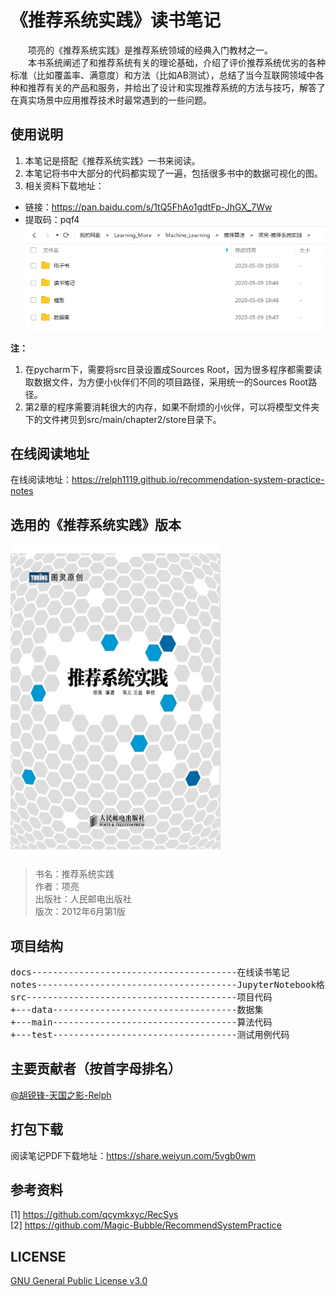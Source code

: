 # 《推荐系统实践》读书笔记
&emsp;&emsp;项亮的《推荐系统实践》是推荐系统领域的经典入门教材之一。  
&emsp;&emsp;本书系统阐述了和推荐系统有关的理论基础，介绍了评价推荐系统优劣的各种标准（比如覆盖率、满意度）和方法（比如AB测试），总结了当今互联网领域中各种和推荐有关的产品和服务，并给出了设计和实现推荐系统的方法与技巧，解答了在真实场景中应用推荐技术时最常遇到的一些问题。  

## 使用说明
1. 本笔记是搭配《推荐系统实践》一书来阅读。
2. 本笔记将书中大部分的代码都实现了一遍，包括很多书中的数据可视化的图。  
3. 相关资料下载地址：  
- 链接：https://pan.baidu.com/s/1tQ5FhAo1gdtFp-JhGX_7Ww 
- 提取码：pqf4 
<img src="docs/images/materials.png" width="697"><br/>

**注：**
1. 在pycharm下，需要将src目录设置成Sources Root，因为很多程序都需要读取数据文件，为方便小伙伴们不同的项目路径，采用统一的Sources Root路径。
2. 第2章的程序需要消耗很大的内存，如果不耐烦的小伙伴，可以将模型文件夹下的文件拷贝到src/main/chapter2/store目录下。

## 在线阅读地址
在线阅读地址：https://relph1119.github.io/recommendation-system-practice-notes

## 选用的《推荐系统实践》版本
<img src="docs/images/recommendation-system-practice-book.jpg" width="336" height= "500">


> 书名：推荐系统实践<br/>
> 作者：项亮<br/>
> 出版社：人民邮电出版社<br/>
> 版次：2012年6月第1版<br/>

## 项目结构
<pre>
docs---------------------------------------在线读书笔记
notes--------------------------------------JupyterNotebook格式读书笔记
src----------------------------------------项目代码
+---data-----------------------------------数据集
+---main-----------------------------------算法代码
+---test-----------------------------------测试用例代码
</pre>
## 主要贡献者（按首字母排名）
 [@胡锐锋-天国之影-Relph](https://github.com/Relph1119)

## 打包下载
阅读笔记PDF下载地址：https://share.weiyun.com/5vgb0wm

## 参考资料
[1] https://github.com/qcymkxyc/RecSys  
[2] https://github.com/Magic-Bubble/RecommendSystemPractice

## LICENSE
[GNU General Public License v3.0](https://github.com/relph1119/recommendation-system-practice-notes/blob/master/LICENSE)